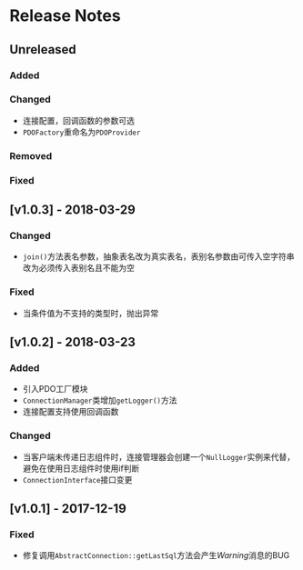 # Release Notes

## Unreleased

### Added

### Changed
- 连接配置，回调函数的参数可选
- `PDOFactory`重命名为`PDOProvider`

### Removed

### Fixed

## [v1.0.3] - 2018-03-29

### Changed
- `join()`方法表名参数，抽象表名改为真实表名，表别名参数由可传入空字符串改为必须传入表别名且不能为空

### Fixed
- 当条件值为不支持的类型时，抛出异常

## [v1.0.2] - 2018-03-23

### Added
- 引入PDO工厂模块
- `ConnectionManager`类增加`getLogger()`方法
- 连接配置支持使用回调函数

### Changed
- 当客户端未传递日志组件时，连接管理器会创建一个`NullLogger`实例来代替，避免在使用日志组件时使用if判断
- `ConnectionInterface`接口变更

## [v1.0.1] - 2017-12-19

### Fixed
- 修复调用`AbstractConnection::getLastSql`方法会产生*Warning*消息的BUG